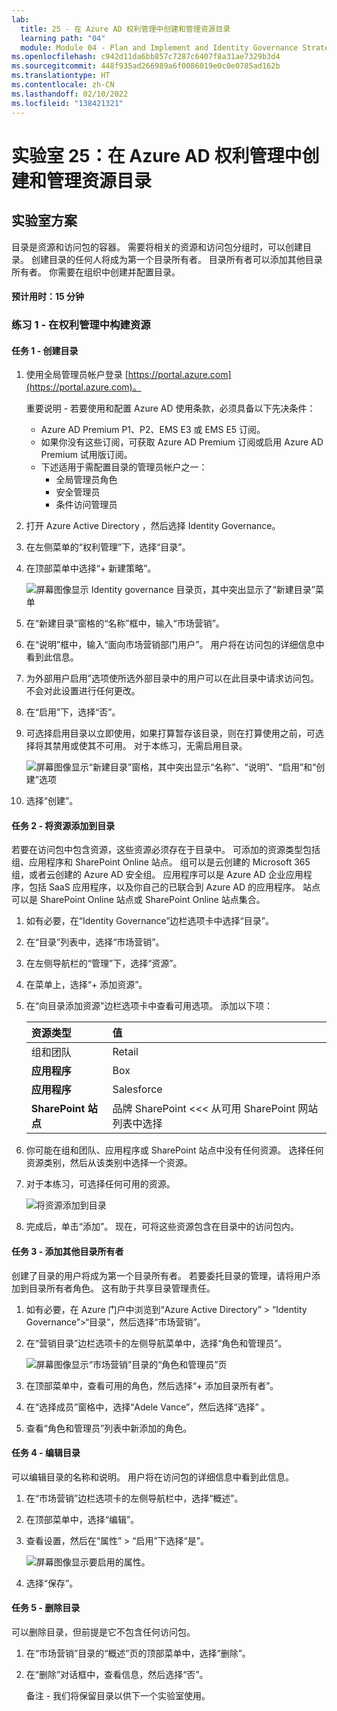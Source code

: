 ```yaml
---
lab:
  title: 25 - 在 Azure AD 权利管理中创建和管理资源目录
  learning path: "04"
  module: Module 04 - Plan and Implement and Identity Governance Strategy
ms.openlocfilehash: c942d11da6bb857c7287c6407f8a31ae7329b3d4
ms.sourcegitcommit: 448f935ad266989a6f0086019e0c0e0785ad162b
ms.translationtype: HT
ms.contentlocale: zh-CN
ms.lasthandoff: 02/10/2022
ms.locfileid: "138421321"
---
```

# <a name="lab-25-create-and-manage-a-catalog-of-resources-in-azure-ad-entitlement-management"></a>实验室 25：在 Azure AD 权利管理中创建和管理资源目录

## <a name="lab-scenario"></a>实验室方案

目录是资源和访问包的容器。 需要将相关的资源和访问包分组时，可以创建目录。 创建目录的任何人将成为第一个目录所有者。 目录所有者可以添加其他目录所有者。 你需要在组织中创建并配置目录。

#### <a name="estimated-time-15-minutes"></a>预计用时：15 分钟

### <a name="exercise-1---building-out-resources-in-entitlement-management"></a>练习 1 - 在权利管理中构建资源

#### <a name="task-1---create-a-catalog"></a>任务 1 - 创建目录

1. 使用全局管理员帐户登录 [https://portal.azure.com](https://portal.azure.com)。

    重要说明 - 若要使用和配置 Azure AD 使用条款，必须具备以下先决条件：
    - Azure AD Premium P1、P2、EMS E3 或 EMS E5 订阅。
    - 如果你没有这些订阅，可获取 Azure AD Premium 订阅或启用 Azure AD Premium 试用版订阅。
    - 下述适用于需配置目录的管理员帐户之一：
        - 全局管理员角色
        - 安全管理员
        - 条件访问管理员

2. 打开 Azure Active Directory ，然后选择 Identity Governance。

3. 在左侧菜单的“权利管理”下，选择“目录”。

4. 在顶部菜单中选择“+ 新建策略”。

    ![屏幕图像显示 Identity governance 目录页，其中突出显示了“新建目录”菜单 ](./media/lp4-mod1-identity-governance-new-catalog.png)

5. 在“新建目录”窗格的“名称”框中，输入“市场营销”。

6. 在“说明”框中，输入“面向市场营销部门用户”。 用户将在访问包的详细信息中看到此信息。

7. 为外部用户启用”选项使所选外部目录中的用户可以在此目录中请求访问包。 不会对此设置进行任何更改。

8. 在“启用”下，选择“否”。

9. 可选择启用目录以立即使用，如果打算暂存该目录，则在打算使用之前，可选择将其禁用或使其不可用。 对于本练习，无需启用目录。

    ![屏幕图像显示“新建目录”窗格，其中突出显示“名称”、“说明”、“启用”和“创建”选项](./media/lp4-mod1-new-catalog-marketing.png)

10. 选择“创建”。

#### <a name="task-2---add-resources-to-a-catalog"></a>任务 2 - 将资源添加到目录

若要在访问包中包含资源，这些资源必须存在于目录中。 可添加的资源类型包括组、应用程序和 SharePoint Online 站点。 组可以是云创建的 Microsoft 365 组，或者云创建的 Azure AD 安全组。 应用程序可以是 Azure AD 企业应用程序，包括 SaaS 应用程序，以及你自己的已联合到 Azure AD 的应用程序。 站点可以是 SharePoint Online 站点或 SharePoint Online 站点集合。

1. 如有必要，在“Identity Governance”边栏选项卡中选择“目录”。

2. 在“目录”列表中，选择“市场营销”。

3. 在左侧导航栏的“管理”下，选择“资源”。

4. 在菜单上，选择“+ 添加资源”。

5. 在“向目录添加资源”边栏选项卡中查看可用选项。  添加以下项：

   | 资源类型 | 值 |
   | :------------- | :---------- |
   |  组和团队 | Retail |
   |  **应用程序** | Box |
   |  **应用程序** | Salesforce |
   |  **SharePoint 站点** | 品牌 SharePoint <<< 从可用 SharePoint 网站列表中选择 |

6. 你可能在组和团队、应用程序或 SharePoint 站点中没有任何资源。 选择任何资源类别，然后从该类别中选择一个资源。

7. 对于本练习，可选择任何可用的资源。

    ![将资源添加到目录](./media/catalog-add-resources.png)

8. 完成后，单击“添加”。 现在，可将这些资源包含在目录中的访问包内。

#### <a name="task-3---add-additional-catalog-owners"></a>任务 3 - 添加其他目录所有者

创建了目录的用户将成为第一个目录所有者。 若要委托目录的管理，请将用户添加到目录所有者角色。 这有助于共享目录管理责任。

1. 如有必要，在 Azure 门户中浏览到“Azure Active Directory” > “Identity Governance”>“目录”，然后选择“市场营销”。

2. 在“营销目录”边栏选项卡的左侧导航菜单中，选择“角色和管理员”。

    ![屏幕图像显示“市场营销”目录的“角色和管理员”页](./media/lp4-mod1-catalog-roles-and-admins.png)

3. 在顶部菜单中，查看可用的角色，然后选择“+ 添加目录所有者”。

4. 在“选择成员”窗格中，选择“Adele Vance”，然后选择“选择” 。

5. 查看“角色和管理员”列表中新添加的角色。

#### <a name="task-4---edit-a-catalog"></a>任务 4 - 编辑目录

可以编辑目录的名称和说明。 用户将在访问包的详细信息中看到此信息。

1. 在“市场营销”边栏选项卡的左侧导航栏中，选择“概述”。

2. 在顶部菜单中，选择“编辑”。

3. 查看设置，然后在“属性” > “启用”下选择“是”。

    ![屏幕图像显示要启用的属性。](./media/lp4-mod1-edit-marketing-catalog.png)

4. 选择“保存”。

#### <a name="task-5---delete-a-catalog"></a>任务 5 - 删除目录

可以删除目录，但前提是它不包含任何访问包。

1. 在“市场营销”目录的“概述”页的顶部菜单中，选择“删除”。

2. 在“删除”对话框中，查看信息，然后选择“否”。

    备注 - 我们将保留目录以供下一个实验室使用。
